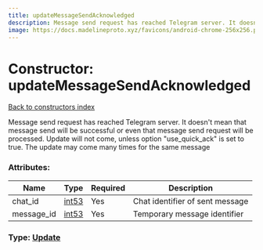 ```yaml
---
title: updateMessageSendAcknowledged
description: Message send request has reached Telegram server. It doesn't mean that message send will be successful or even that message send request will be processed. Update will not come, unless option "use_quick_ack" is set to true. The update may come many times for the same message
image: https://docs.madelineproto.xyz/favicons/android-chrome-256x256.png
---
```

# Constructor: updateMessageSendAcknowledged  
[Back to constructors index](index.md)



Message send request has reached Telegram server. It doesn't mean that message send will be successful or even that message send request will be processed. Update will not come, unless option "use_quick_ack" is set to true. The update may come many times for the same message

### Attributes:

| Name     |    Type       | Required | Description |
|----------|---------------|----------|-------------|
|chat\_id|[int53](../types/int53.md) | Yes|Chat identifier of sent message|
|message\_id|[int53](../types/int53.md) | Yes|Temporary message identifier|



### Type: [Update](../types/Update.md)


